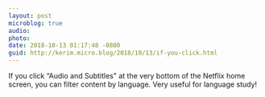```yaml
---
layout: post
microblog: true
audio: 
photo: 
date: 2018-10-13 01:17:48 -0800
guid: http://kerim.micro.blog/2018/10/13/if-you-click.html
---
```

If you click “Audio and Subtitles" at the very bottom of the Netflix home screen, you can filter content by language. Very useful for language study! 
